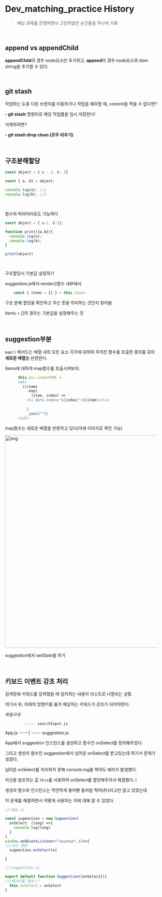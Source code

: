 # Dev_matching_practice History 

> 해당 과제를 진행하면서 고민하였던 순간들을 하나씩 기록

<br>


## append vs appendChild

**appendChild**의 경우 node요소만 추가하고, **append**의 경우 node요소와 dom string을 추가할 수 있다.

<br>


## git stash

작업하는 도중 다른 브렌치를 이동하거나 작업을 해야할 때, commit을 찍을 수 없다면?

**- git stash** 명령어로 해당 작업물을 임시 저장한다! 

삭제하려면?

**- git stash drop clean (모두 비우기)**

<br>



## 구조분해할당

```js
const object = { a : 1, b: 2}

const { a, b} = object;

console.log(a); //1
console.log(b); //2

```

<br>

함수의 파라미터로도 가능하다

```js
const object = { a:1, b:2};

function print({a,b}){
  console.log(a);
  console.log(b);
}

print(object)
```

<br>

구조할당시 기본값 설정하기

suggestion.js에서 render()함수 내부에서 

```js
    const { items = [] } = this.state
```
구조 분해 할당을 확인하고 무슨 뜻을 의미하는 것인지 찾아봄

items = []의 경우는 기본값을 설정해주는 것


<!-- app에서 설정해준 초기값을 컴퍼넌트로 보내서 다시 state로 할당해준다...! -->

<br>

## suggestion부분


`map()` 메서드는 배열 내의 모든 요소 각각에 대하여 주어진 함수를 호출한 결과를 모아 **새로운 배열**을 반환한다.

items에 대하여 map함수를 호출시켜보자.

```js
      this.div.innerHTML = `
      <ul>
        ${items
          .map(
            (item, index) => `
          <li data-index="${index}">${item}</li>
        `
          )
          .join("")}
      </ul>

```

map함수는 새로운 배열을 반환하고 있다(아래 이미지로 확인 가능)

<img src="https://user-images.githubusercontent.com/68775082/220659767-d1ab56f1-96dc-488d-ac6d-58bb6703872d.png"  alt="img" width="700px"/>



suggestion에서 setState를 하기

<br>


## 키보드 이벤트 강조 처리

검색창에 키워드를 입력했을 때 일치하는 내용이 리스트로 나열되는 상황.

여기서 위, 아래의 방향키를 옮겨 해당하는 키워드가 강조가 되어야한다.
 
*파일구조*

             ----- searchInput.js 
 App.js -----|
             -----  suggestion.js 
             


App에서 suggestion 인스턴스를 생성하고 함수인 onSelect를 정의해주었다.

그리고 생성자 함수인 suggestion에서 넘어온 onSelect를 받고있는데 여기서 문제가 생겼다.

넘어온 onSelect를 처리하지 못해 console.log를 찍어도 에러가 발생했다.

자신을 참조하는 값 `this`를 사용하여 onSelect를 할당해주어서 해결했다..!

생성자 함수와 인스턴스는 막연하게 붕어빵 틀처럼 찍어낸다라고만 알고 있었는데

이 문제를 해결하면서 어떻게 사용하는 지에 대해 알 수 있었다. 


```js
///App.js

const sugeestion = new Sugeestion(
  onSelect: (lang) =>{
    console.log(lang)
  }
)
window.addEventListener("keydown",()=>{
///코드 생략
  sugeestion.onSelect(e)

}
```

```js
///suggestion.js

export default function Suggestion({onSelect}){
///메서드를 생성!!! 
  this.onSelect = onSelect
}
``` 

